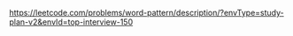 https://leetcode.com/problems/word-pattern/description/?envType=study-plan-v2&envId=top-interview-150